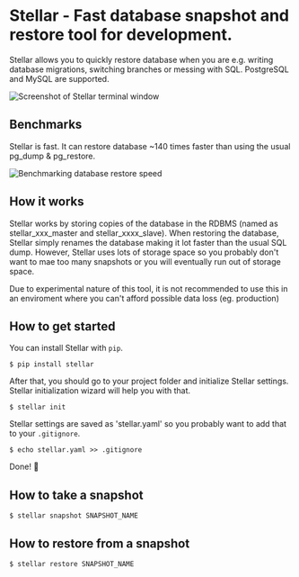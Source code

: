 Stellar - Fast database snapshot and restore tool for development.
=======

Stellar allows you to quickly restore database when you are e.g. writing database migrations, switching branches or messing with SQL. PostgreSQL and MySQL are supported.

![Screenshot of Stellar terminal window](http://imgur.com/0fXXdcx.png)

Benchmarks
-------
Stellar is fast. It can restore database ~140 times faster than using the usual
pg_dump & pg_restore.

![Benchmarking database restore speed](http://imgur.com/Md1AHXa.png)

How it works
-------

Stellar works by storing copies of the database in the RDBMS (named as stellar_xxx_master and stellar_xxxx_slave). When restoring the database, Stellar simply renames the database making it lot faster than the usual SQL dump. However, Stellar uses lots of storage space so you probably don't want to mae too many snapshots or you will eventually run out of storage space.

Due to experimental nature of this tool, it is not recommended to use this in an enviroment where you can't afford possible data loss (eg. production)

How to get started
-------

You can install Stellar with `pip`.

```$ pip install stellar```

After that, you should go to your project folder and initialize Stellar settings. Stellar initialization wizard will help you with that.

```$ stellar init```

Stellar settings are saved as 'stellar.yaml' so you probably want to add that to your `.gitignore`.

```$ echo stellar.yaml >> .gitignore```

Done! :dancers:


How to take a snapshot
-------

```$ stellar snapshot SNAPSHOT_NAME```

How to restore from a snapshot
-------

```$ stellar restore SNAPSHOT_NAME```
